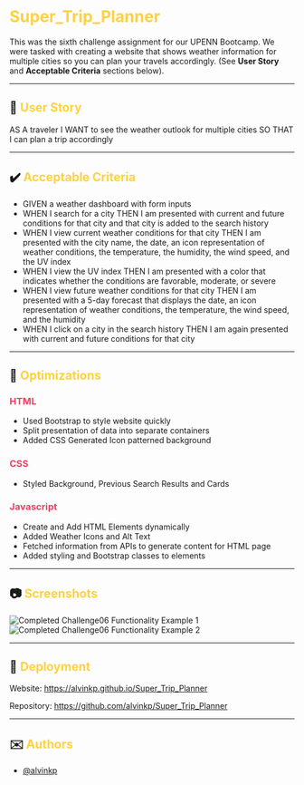 # <span style="color:#FFD23F">Super_Trip_Planner</span>

This was the sixth challenge assignment for our UPENN Bootcamp. We were tasked with creating a website that shows weather information for multiple cities so you can plan your travels accordingly. (See **User Story** and **Acceptable Criteria** sections below).

---

## 📕 <span style="color:#FFD23F">User Story</span> 

AS A traveler I WANT to see the weather outlook for multiple cities SO THAT I can plan a trip accordingly

---

## ✔️ <span style="color:#FFD23F">Acceptable Criteria</span> 

- GIVEN a weather dashboard with form inputs 
- WHEN I search for a city THEN I am presented with current and future conditions for that city and that city is added to the search history
- WHEN I view current weather conditions for that city THEN I am presented with the city name, the date, an icon representation of weather conditions, the temperature, the humidity, the wind speed, and the UV index
- WHEN I view the UV index THEN I am presented with a color that indicates whether the conditions are favorable, moderate, or severe
- WHEN I view future weather conditions for that city THEN I am presented with a 5-day forecast that displays the date, an icon representation of weather conditions, the temperature, the wind speed, and the humidity
- WHEN I click on a city in the search history THEN I am again presented with current and future conditions for that city

---

## 🔧 <span style="color:#FFD23F">Optimizations</span> 

### <span style="color:#EE4266">HTML</span>
- Used Bootstrap to style website quickly
- Split presentation of data into separate containers
- Added CSS Generated Icon patterned background

### <span style="color:#EE4266">CSS</span>
- Styled Background, Previous Search Results and Cards

### <span style="color:#EE4266">Javascript</span>
- Create and Add HTML Elements dynamically
- Added Weather Icons and Alt Text
- Fetched information from APIs to generate content for HTML page
- Added styling and Bootstrap classes to elements

---

## 📷 <span style="color:#FFD23F">Screenshots</span> 

![Completed Challenge06 Functionality Example 1](./assets/images/Challenge05_shot01.PNG)
![Completed Challenge06 Functionality Example 2](./assets/images/Challenge05_shot02.PNG)

---

## 🎯 <span style="color:#FFD23F">Deployment</span>

Website: https://alvinkp.github.io/Super_Trip_Planner

Repository: https://github.com/alvinkp/Super_Trip_Planner

---

## ✉️ <span style="color:#FFD23F">Authors</span> 

- [@alvinkp](https://www.github.com/alvinkp)
